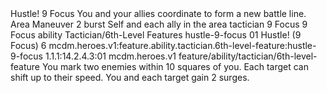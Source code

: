 <ability>
  <name>Hustle!</name>
  <cost>9 Focus</cost>
  <flavor>You and your allies coordinate to form a new battle line.</flavor>
  <keywords>
    <keyword>Area</keyword>
  </keywords>
  <type>Maneuver</type>
  <distance>2 burst</distance>
  <target>Self and each ally in the area</target>
  <metadata>
    <class>tactician</class>
    <cost>9 Focus</cost>
    <cost_amount>9</cost_amount>
    <cost_resource>Focus</cost_resource>
    <feature_type>ability</feature_type>
    <file_dpath>Tactician/6th-Level Features</file_dpath>
    <item_id>hustle-9-focus</item_id>
    <item_index>01</item_index>
    <item_name>Hustle! (9 Focus)</item_name>
    <level>6</level>
    <scc>mcdm.heroes.v1:feature.ability.tactician.6th-level-feature:hustle-9-focus</scc>
    <scdc>1.1.1:14.2.4.3:01</scdc>
    <source>mcdm.heroes.v1</source>
    <type>feature/ability/tactician/6th-level-feature</type>
  </metadata>
  <effects>
    <effect type="mundane">You mark two enemies within 10 squares of you. Each target can shift up to their speed. You and each target gain 2 surges.</effect>
  </effects>
</ability>
